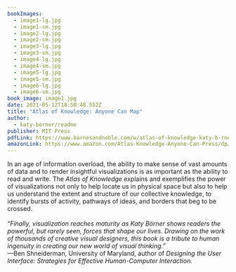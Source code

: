 ```yaml
---
bookImages:
  - image1-lg.jpg
  - image1-sm.jpg
  - image2-lg.jpg
  - image2-sm.jpg
  - image3-lg.jpg
  - image3-sm.jpg
  - image4-lg.jpg
  - image4-sm.jpg
  - image5-lg.jpg
  - image5-sm.jpg
  - image6-lg.jpg
  - image6-sm.jpg
book_image: image1.jpg
date: 2021-05-12T18:50:48.552Z
title: "Atlas of Knowledge: Anyone Can Map"
author:
  - katy-borner/readme
publisher: MIT Press
pdfLink: https://www.barnesandnoble.com/w/atlas-of-knowledge-katy-b-rner/1120681679?ean=9780262028813
amazonLink: https://www.amazon.com/Atlas-Knowledge-Anyone-Can-Press/dp/0262028816/ref=sr_1_1?dchild=1&keywords=borner+atlas+knowledge&qid=1620409346&s=books&sr=1-1
---
```

In an age of information overload, the ability to make sense of vast amounts of data and to render insightful visualizations is as important as the ability to read and write. The *Atlas of Knowledge* explains and exemplifies the power of visualizations not only to help locate us in physical space but also to help us understand the extent and structure of our collective knowledge, to identify bursts of activity, pathways of ideas, and borders that beg to be crossed.\
\
“*Finally, visualization reaches maturity as Katy Börner shows readers the powerful, but rarely seen, forces that shape our lives. Drawing on the work of thousands of creative visual designers, this book is a tribute to human ingenuity in creating our new world of visual thinking.”*\
—Ben Shneiderman, University of Maryland, author of *Designing the User Interface: Strategies for Effective Human-Computer Interaction.*